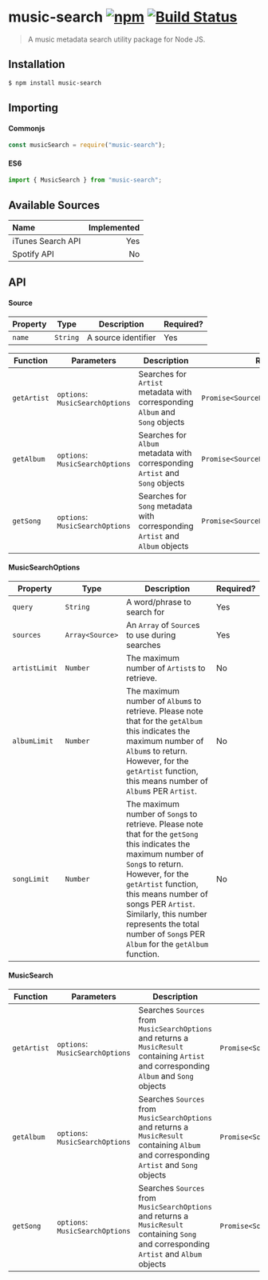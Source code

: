 # music-search [![npm](https://img.shields.io/npm/v/music-search.svg)](https://www.npmjs.com/package/music-search) [![Build Status](https://travis-ci.org/jacob-shuman/music-search.svg?branch=master)](https://travis-ci.org/jacob-shuman/music-search)

> A music metadata search utility package for Node JS.

## Installation

```bash
$ npm install music-search
```

## Importing

#### Commonjs

```ts
const musicSearch = require("music-search");
```

#### ES6

```ts
import { MusicSearch } from "music-search";
```

## Available Sources

| Name              | Implemented |
| :---------------- | ----------: |
| iTunes Search API |         Yes |
| Spotify API       |          No |

## API

#### Source

| Property | Type     | Description         | Required? |
| -------- | -------- | ------------------- | --------- |
| `name`   | `String` | A source identifier | Yes       |

| Function    | Parameters                      | Description                                                                  | Returns                              |
| ----------- | ------------------------------- | ---------------------------------------------------------------------------- | ------------------------------------ |
| `getArtist` | `options`: `MusicSearchOptions` | Searches for `Artist` metadata with corresponding `Album` and `Song` objects | `Promise<SourceResult<MusicResult>>` |
| `getAlbum`  | `options`: `MusicSearchOptions` | Searches for `Album` metadata with corresponding `Artist` and `Song` objects | `Promise<SourceResult<MusicResult>>` |
| `getSong`   | `options`: `MusicSearchOptions` | Searches for `Song` metadata with corresponding `Artist` and `Album` objects | `Promise<SourceResult<MusicResult>>` |

#### MusicSearchOptions

| Property      | Type            | Description                                                                                                                                                                                                                                                                                                                  | Required? |
| ------------- | --------------- | ---------------------------------------------------------------------------------------------------------------------------------------------------------------------------------------------------------------------------------------------------------------------------------------------------------------------------- | --------- |
| `query`       | `String`        | A word/phrase to search for                                                                                                                                                                                                                                                                                                  | Yes       |
| `sources`     | `Array<Source>` | An `Array` of `Source`s to use during searches                                                                                                                                                                                                                                                                               | Yes       |
| `artistLimit` | `Number`        | The maximum number of `Artist`s to retrieve.                                                                                                                                                                                                                                                                                 | No        |
| `albumLimit`  | `Number`        | The maximum number of `Album`s to retrieve. Please note that for the `getAlbum` this indicates the maximum number of `Album`s to return. However, for the `getArtist` function, this means number of `Album`s PER `Artist`.                                                                                                  | No        |
| `songLimit`   | `Number`        | The maximum number of `Song`s to retrieve. Please note that for the `getSong` this indicates the maximum number of `Song`s to return. However, for the `getArtist` function, this means number of songs PER `Artist`. Similarly, this number represents the total number of `Song`s PER `Album` for the `getAlbum` function. | No        |

#### MusicSearch

| Function    | Parameters                      | Description                                                                                                                               | Returns                              |
| ----------- | ------------------------------- | ----------------------------------------------------------------------------------------------------------------------------------------- | ------------------------------------ |
| `getArtist` | `options`: `MusicSearchOptions` | Searches `Sources` from `MusicSearchOptions` and returns a `MusicResult` containing `Artist` and corresponding `Album` and `Song` objects | `Promise<SourceResult<MusicResult>>` |
| `getAlbum`  | `options`: `MusicSearchOptions` | Searches `Sources` from `MusicSearchOptions` and returns a `MusicResult` containing `Album` and corresponding `Artist` and `Song` objects | `Promise<SourceResult<MusicResult>>` |
| `getSong`   | `options`: `MusicSearchOptions` | Searches `Sources` from `MusicSearchOptions` and returns a `MusicResult` containing `Song` and corresponding `Artist` and `Album` objects | `Promise<SourceResult<MusicResult>>` |
